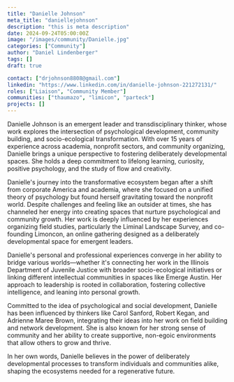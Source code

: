 ```yaml
---
title: "Danielle Johnson"
meta_title: "daniellejohnson"
description: "this is meta description"
date: 2024-09-24T05:00:00Z
image: "/images/community/Danielle.jpg"
categories: ["Community"]
author: "Daniel Lindenberger"
tags: []
draft: true

contact: ["drjohnson8808@gmail.com"]
linkedin: "https://www.linkedin.com/in/danielle-johnson-221272131/"
roles: ["Liaison", "Community Member"]
communities: ["thaumazo", "limicon", "parteck"]
projects: []
---
```


Danielle Johnson is an emergent leader and transdisciplinary thinker, whose work explores the intersection of psychological development, community building, and socio-ecological transformation. With over 15 years of experience across academia, nonprofit sectors, and community organizing, Danielle brings a unique perspective to fostering deliberately developmental spaces. She holds a deep commitment to lifelong learning, curiosity, positive psychology, and the study of flow and creativity.

Danielle's journey into the transformative ecosystem began after a shift from corporate America and academia, where she focused on a unified theory of psychology but found herself gravitating toward the nonprofit world. Despite challenges and feeling like an outsider at times, she has channeled her energy into creating spaces that nurture psychological and community growth. Her work is deeply influenced by her experiences organizing field studies, particularly the Liminal Landscape Survey, and co-founding Limoncon, an online gathering designed as a deliberately developmental space for emergent leaders.

Danielle's personal and professional experiences converge in her ability to bridge various worlds—whether it's connecting her work in the Illinois Department of Juvenile Justice with broader socio-ecological initiatives or linking different intellectual communities in spaces like Emerge Austin. Her approach to leadership is rooted in collaboration, fostering collective intelligence, and leaning into personal growth.

Committed to the idea of psychological and social development, Danielle has been influenced by thinkers like Carol Sanford, Robert Kegan, and Adrienne Maree Brown, integrating their ideas into her work on field building and network development. She is also known for her strong sense of community and her ability to create supportive, non-egoic environments that allow others to grow and thrive.

In her own words, Danielle believes in the power of deliberately developmental processes to transform individuals and communities alike, shaping the ecosystems needed for a regenerative future.
